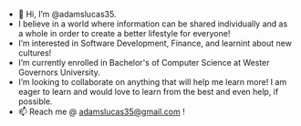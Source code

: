- 👋 Hi, I’m @adamslucas35.
- I believe in a world where information can be shared individually and as a whole in order to create a better lifestyle for everyone!
-  I’m interested in Software Development, Finance, and learnint about new cultures! 
- I’m currently enrolled in Bachelor's of Computer Science at Wester Governors University.
- I’m looking to collaborate on anything that will help me learn more! I am eager to learn and would love to learn from the best and even help, if possible. 
- 📫 Reach me @ adamslucas35@gmail.com !

<!---
adamslucas35/adamslucas35 is a ✨ special ✨ repository because its `README.md` (this file) appears on your GitHub profile.
You can click the Preview link to take a look at your changes.
--->
